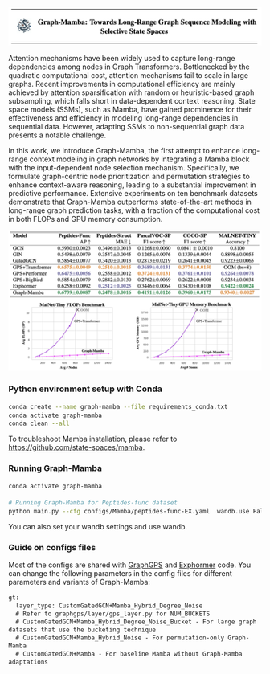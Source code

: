 <p align="center">
<img src="/images/title_page.png"/> 
</p>


Attention mechanisms have been widely used to capture long-range dependencies among nodes in Graph Transformers. Bottlenecked by the quadratic computational cost, attention mechanisms fail to scale in large graphs. Recent improvements in computational efficiency are mainly achieved by attention sparsification with random or heuristic-based graph subsampling, which falls short in data-dependent context reasoning. State space models (SSMs), such as Mamba, have gained prominence for their effectiveness and efficiency in modeling long-range dependencies in sequential data. However, adapting SSMs to non-sequential graph data presents a notable challenge. 

In this work, we introduce Graph-Mamba, the first attempt to enhance long-range context modeling in graph networks by integrating a Mamba block with the input-dependent node selection mechanism. Specifically, we formulate graph-centric node prioritization and permutation strategies to enhance context-aware reasoning, leading to a substantial improvement in predictive performance. Extensive experiments on ten benchmark datasets demonstrate that Graph-Mamba outperforms state-of-the-art methods in long-range graph prediction tasks, with a fraction of the computational cost in both FLOPs and GPU memory consumption.

<p align="center">
<img src="/images/main_results.png"/> 
</p>

### Python environment setup with Conda

```bash
conda create --name graph-mamba --file requirements_conda.txt
conda activate graph-mamba
conda clean --all
```
To troubleshoot Mamba installation, please refer to https://github.com/state-spaces/mamba.

### Running Graph-Mamba
```bash
conda activate graph-mamba

# Running Graph-Mamba for Peptides-func dataset
python main.py --cfg configs/Mamba/peptides-func-EX.yaml  wandb.use False
```
You can also set your wandb settings and use wandb.

### Guide on configs files

Most of the configs are shared with [GraphGPS](https://github.com/rampasek/GraphGPS) and [Exphormer](https://github.com/hamed1375/Exphormer) code. You can change the following parameters in the config files for different parameters and variants of Graph-Mamba:
```
gt:
  layer_type: CustomGatedGCN+Mamba_Hybrid_Degree_Noise
  # Refer to graphgps/layer/gps_layer.py for NUM_BUCKETS
  # CustomGatedGCN+Mamba_Hybrid_Degree_Noise_Bucket - For large graph datasets that use the bucketing technique
  # CustomGatedGCN+Mamba_Hybrid_Noise - For permutation-only Graph-Mamba
  # CustomGatedGCN+Mamba - For baseline Mamba without Graph-Mamba adaptations
```
